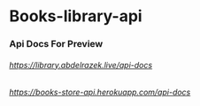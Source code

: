 # Books-library-api

### Api Docs For Preview

###### https://library.abdelrazek.live/api-docs
###### https://books-store-api.herokuapp.com/api-docs
